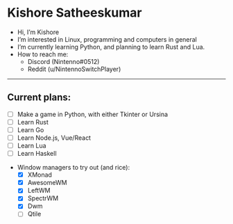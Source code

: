 # Kishore Satheeskumar

- Hi, I’m Kishore
- I’m interested in Linux, programming and computers in general
- I’m currently learning Python, and planning to learn Rust and Lua.
- How to reach me:
  - Discord (Nintenno#0512)
  - Reddit (u/NintennoSwitchPlayer)

---

## Current plans:

- [ ] Make a game in Python, with either Tkinter or Ursina
- [ ] Learn Rust
- [ ] Learn Go
- [ ] Learn Node.js, Vue/React
- [ ] Learn Lua
- [ ] Learn Haskell
- Window managers to try out (and rice):
  - [x] XMonad
  - [x] AwesomeWM
  - [x] LeftWM
  - [x] SpectrWM
  - [x] Dwm
  - [ ] Qtile
